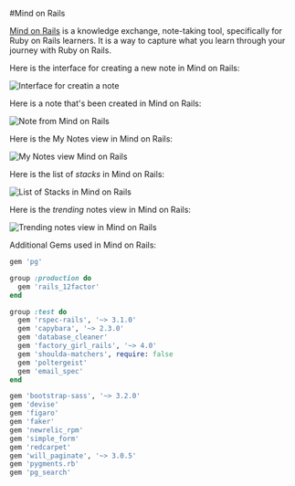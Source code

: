 #Mind on Rails

[Mind on Rails](https://mind-on-rails.herokuapp.com/) is a knowledge exchange, note-taking tool, specifically for Ruby on Rails learners. It is a way to capture what you learn through your journey with Ruby on Rails.


Here is the interface for creating a new note in Mind on Rails:

![Interface for creatin a note](http://hpjaj.com/web-images/mind-on-rails/creating-a-note.jpg)

Here is a note that's been created in Mind on Rails:

![Note from Mind on Rails](http://hpjaj.com/web-images/mind-on-rails/mor-note-2.jpg)

Here is the My Notes view in Mind on Rails:

![My Notes view Mind on Rails](http://hpjaj.com/web-images/mind-on-rails/my-notes.jpg)

Here is the list of *stacks* in Mind on Rails:

![List of Stacks in Mind on Rails](http://hpjaj.com/web-images/mind-on-rails/stacks-mor.jpg)

Here is the *trending* notes view in Mind on Rails:

![Trending notes view in Mind on Rails](http://hpjaj.com/web-images/mind-on-rails/trending-mor.jpg)

Additional Gems used in Mind on Rails:
```ruby
gem 'pg'

group :production do
  gem 'rails_12factor'
end

group :test do
  gem 'rspec-rails', '~> 3.1.0'
  gem 'capybara', '~> 2.3.0'
  gem 'database_cleaner'
  gem 'factory_girl_rails', '~> 4.0'
  gem 'shoulda-matchers', require: false
  gem 'poltergeist'
  gem 'email_spec'
end

gem 'bootstrap-sass', '~> 3.2.0'
gem 'devise'
gem 'figaro'
gem 'faker'
gem 'newrelic_rpm'
gem 'simple_form'
gem 'redcarpet'
gem 'will_paginate', '~> 3.0.5'
gem 'pygments.rb'
gem 'pg_search'
```


